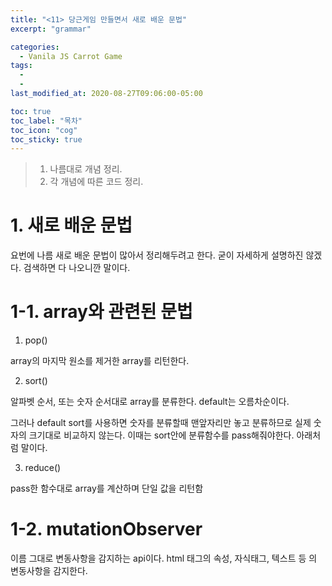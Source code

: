 ```yaml
---
title: "<11> 당근게임 만들면서 새로 배운 문법"
excerpt: "grammar"

categories:
  - Vanila JS Carrot Game
tags:
  -
  -
last_modified_at: 2020-08-27T09:06:00-05:00

toc: true
toc_label: "목차"
toc_icon: "cog"
toc_sticky: true
---
```


> 1. 나름대로 개념 정리.
> 2. 각 개념에 따른 코드 정리.

# 1. 새로 배운 문법

요번에 나름 새로 배운 문법이 많아서 정리해두려고 한다. 굳이 자세하게 설명하진 않겠다. 검색하면 다 나오니깐 말이다.

# 1-1. array와 관련된 문법

1. pop()

array의 마지막 원소를 제거한 array를 리턴한다.

2. sort()

알파벳 순서, 또는 숫자 순서대로 array를 분류한다. default는 오름차순이다.

그러나 default sort를 사용하면 숫자를 분류할때 맨앞자리만 놓고 분류하므로 실제 숫자의 크기대로 비교하지 않는다. 이때는 sort안에 분류함수를 pass해줘야한다. 아래처럼 말이다.

3. reduce()

pass한 함수대로 array를 계산하며 단일 값을 리턴함

# 1-2. mutationObserver

이름 그대로 변동사항을 감지하는 api이다. html 태그의 속성, 자식태그, 텍스트 등 의 변동사항을 감지한다.
